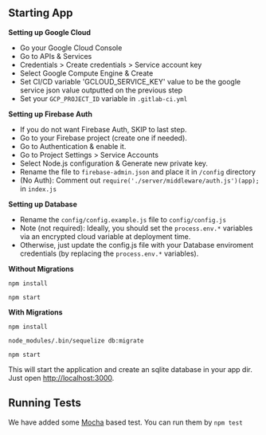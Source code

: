 ## Starting App

**Setting up Google Cloud**

- Go your Google Cloud Console
- Go to APIs & Services
- Credentials > Create credentials > Service account key
- Select Google Compute Engine & Create
- Set CI/CD variable 'GCLOUD_SERVICE_KEY' value to be the google service json value outputted on the previous step
- Set your `GCP_PROJECT_ID` variable in `.gitlab-ci.yml`

**Setting up Firebase Auth**

- If you do not want Firebase Auth, SKIP to last step.
- Go to your Firebase project (create one if needed).
- Go to Authentication & enable it.
- Go to Project Settings > Service Accounts
- Select Node.js configuration & Generate new private key.
- Rename the file to `firebase-admin.json` and place it in `/config` directory
- (No Auth): Comment out `require('./server/middleware/auth.js')(app);` in `index.js`

**Setting up Database**

- Rename the `config/config.example.js` file to `config/config.js`
- Note (not required): Ideally, you should set the `process.env.*` variables via an encrypted cloud variable at deployment time.
- Otherwise, just update the config.js file with your Database enviroment credentials (by replacing the `process.env.*` variables).

**Without Migrations**

```
npm install

npm start

```

**With Migrations**

```
npm install

node_modules/.bin/sequelize db:migrate

npm start

```

This will start the application and create an sqlite database in your app dir.
Just open [http://localhost:3000](http://localhost:3000).

## Running Tests

We have added some [Mocha](https://mochajs.org) based test. You can run them by `npm test`
